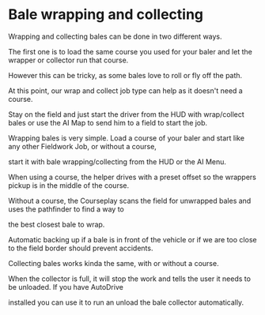 # Bale wrapping and collecting

  
  
Wrapping and collecting bales can be done in two different ways.  
  
The first one is to load the same course you used for your baler and let the wrapper or collector run that course.  
  
However this can be tricky, as some bales love to roll or fly off the path.  
  
At this point, our wrap and collect job type can help as it doesn't need a course.  
  
Stay on the field and just start the driver from the HUD with wrap/collect bales or use the AI Map to send him to a field to start the job.  
  


  
  
Wrapping bales is very simple. Load a course of your baler and start like any other Fieldwork Job, or without a course,  
  
start it with bale wrapping/collecting from the HUD or the AI Menu.  
  


  
  
When using a course, the helper drives with a preset offset so the wrappers pickup is in the middle of the course.  
  
Without a course, the Courseplay scans the field for unwrapped bales and uses the pathfinder to find a way to  
  
the best closest bale to wrap.  
  
Automatic backing up if a bale is in front of the vehicle or if we are too close to the field border should prevent accidents.  
  


  
  
Collecting bales works kinda the same, with or without a course.  
  
When the collector is full, it will stop the work and tells the user it needs to be unloaded. If you have AutoDrive  
  
installed you can use it to run an unload the bale collector automatically.  
  


